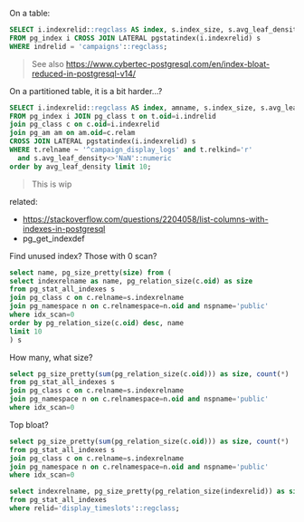 On a table:

```sql
SELECT i.indexrelid::regclass AS index, s.index_size, s.avg_leaf_density
FROM pg_index i CROSS JOIN LATERAL pgstatindex(i.indexrelid) s
WHERE indrelid = 'campaigns'::regclass;
```

> See also https://www.cybertec-postgresql.com/en/index-bloat-reduced-in-postgresql-v14/

On a partitioned table, it is a bit harder...?

```sql
SELECT i.indexrelid::regclass AS index, amname, s.index_size, s.avg_leaf_density
FROM pg_index i JOIN pg_class t on t.oid=i.indrelid
join pg_class c on c.oid=i.indexrelid
join pg_am am on am.oid=c.relam
CROSS JOIN LATERAL pgstatindex(i.indexrelid) s
WHERE t.relname ~ '^campaign_display_logs' and t.relkind='r' 
  and s.avg_leaf_density<>'NaN'::numeric
order by avg_leaf_density limit 10;
```

> This is wip

related:

* https://stackoverflow.com/questions/2204058/list-columns-with-indexes-in-postgresql
* pg_get_indexdef


Find unused index? Those with 0 scan?

```sql
select name, pg_size_pretty(size) from (
select indexrelname as name, pg_relation_size(c.oid) as size
from pg_stat_all_indexes s
join pg_class c on c.relname=s.indexrelname
join pg_namespace n on c.relnamespace=n.oid and nspname='public'
where idx_scan=0
order by pg_relation_size(c.oid) desc, name
limit 10
) s
```

How many, what size?

```sql
select pg_size_pretty(sum(pg_relation_size(c.oid))) as size, count(*)
from pg_stat_all_indexes s
join pg_class c on c.relname=s.indexrelname
join pg_namespace n on c.relnamespace=n.oid and nspname='public'
where idx_scan=0
```

Top bloat?

```sql
select pg_size_pretty(sum(pg_relation_size(c.oid))) as size, count(*)
from pg_stat_all_indexes s
join pg_class c on c.relname=s.indexrelname
join pg_namespace n on c.relnamespace=n.oid and nspname='public'
where idx_scan=0
```

```sql
select indexrelname, pg_size_pretty(pg_relation_size(indexrelid)) as size, idx_scan
from pg_stat_all_indexes
where relid='display_timeslots'::regclass;
```
